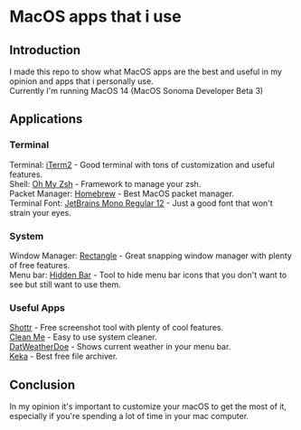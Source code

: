 # MacOS apps that i use

## Introduction
I made this repo to show what MacOS apps are the best and useful in my opinion and apps that i personally use.  
Currently I'm running MacOS 14 (MacOS Sonoma Developer Beta 3)

## Applications
### Terminal
Terminal: [iTerm2](https://iterm2.com/) - Good terminal with tons of customization and useful features.  
Shell: [Oh My Zsh](https://ohmyz.sh/) - Framework to manage your zsh.  
Packet Manager: [Homebrew](https://brew.sh/) - Best MacOS packet manager.  
Terminal Font: [JetBrains Mono Regular 12](https://www.nerdfonts.com/font-downloads) - Just a good font that won't strain your eyes.  

### System
Window Manager: [Rectangle](https://rectangleapp.com/) - Great snapping window manager with plenty of free features.  
Menu bar: [Hidden Bar](https://superbits.co/hidden/) - Tool to hide menu bar icons that you don't want to see but still want to use them.  

### Useful Apps
[Shottr](https://shottr.cc/) - Free screenshot tool with plenty of cool features.  
[Clean Me](https://kevin-de-koninck.github.io/Clean-Me/) - Easy to use system cleaner.  
[DatWeatherDoe](https://github.com/inderdhir/DatWeatherDoe) - Shows current weather in your menu bar.  
[Keka](https://www.keka.io/en/) - Best free file archiver.

## Conclusion
In my opinion it's important to customize your macOS to get the most of it, especially if you're spending a lot of time in your mac computer.

